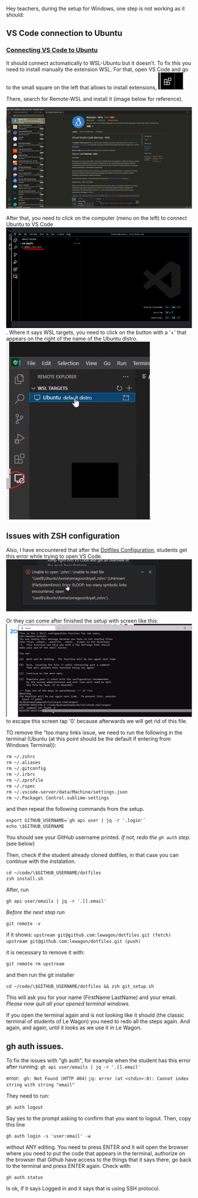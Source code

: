 Hey teachers, during the setup for Windows, one step is not working as it should:

## VS Code connection to Ubuntu

### [Connecting VS Code to Ubuntu](https://github.com/lewagon/setup/blob/master/windows.md#connecting-vs-code-to-ubuntu)

It should connect actomatically to WSL-Ubuntu but it doesn't. To fix this you need to install manually the extension WSL.
For that, open VS Code and go to the small square on the left that allows to install extensions,
![extensions](images/extensions.png 'Install extensions').

There, search for Remote-WSL and install it (image below for reference).

![install WSL extension](images/installremote-wsl.png 'Install WSL extension')

After that, you need to click on the computer (menu on the left) to connect Ubuntu to VS Code
![connect Ubuntu](images/connectubuntu.png 'Connect Ubuntu').
Where it says WSL targets, you need to click on the button with a '+' that appears on the right of the name of the Ubuntu distro.
![add Ubuntu](images/ubuntu.png 'Connect Ubuntu').

## Issues with ZSH configuration

Also, I have encountered that after the [Dotfiles Configuration](https://github.com/lewagon/setup/blob/master/windows.md#dotfiles-standard-configuration), students get this error while trying to open VS Code.
![Unknown FileSystemError: Error: ELOOP: too many symbolic links encountered, open '\wsl$\Ubuntu\home\dushveer.zshrc'](images/toomanylinks.png 'Too Many Symbolic Links')

Or they can come after finished the setup with screen like this:
![Zshell Config issue- This is the Z Shell configuration function for new users, zsh-newuser-install. You are seeing this message because you have no zsh startup files the files .zshenv, .zprofile, .zshrc, .zlogin in the directory ~. This function can help you with a few settings that should make your use of the shell easier.](images/zshellconfig.png 'Zshell Config issue')
to escape this screen tap '0' because afterwards we will get rid of this file.

TO remove the "too many links issue, we need to run the following in the terminal (Ubuntu (at this point should be the default if entering from Windows Terminal)):

```
rm ~/.zshrc
rm ~/.aliases
rm ~/.gitconfig
rm ~/.irbrc
rm ~/.zprofile
rm ~/.rspec
rm ~/.vscode-server/data/Machine/settings.json
rm ~/.Package\ Control.sublime-settings
```

and then repeat the following commands from the setup.

```
export GITHUB_USERNAME=`gh api user | jq -r '.login'`
echo \$GITHUB_USERNAME
```

You should see your GitHub username printed. *If not, redo the `gh auth` step.* (see below)

Then, check if the student already cloned dotfiles, in that case you can continue with the instalation.

```
cd ~/code/\$GITHUB_USERNAME/dotfiles
zsh install.sh
```

After, run

```
gh api user/emails | jq -r '.[].email'
```

*Before the next step run*

```
git remote -v
```

 if it shows:
`upstream git@github.com:lewagon/dotfiles.git (fetch)`
`upstream git@github.com:lewagon/dotfiles.git (push)`

it is necessary to remove it with:

```
git remote rm upstream
```

and then run the git installer

```
cd ~/code/\$GITHUB_USERNAME/dotfiles && zsh git_setup.sh
```

This will ask you for your name (FirstName LastName) and your email.
*Please now quit all your opened terminal windows.*

If you open the terminal again and is not looking like it should (the classic terminal of students of Le Wagon) you need to redo all the steps again. And again, and again, until it looks as we use it in Le Wagon.


## gh auth issues.

To fix the issues with "gh auth", for example when the student has this error after running: `gh api user/emails | jq -r '.[].email'`

error:
` gh: Not Found (HTTP 404)`
` jq: error (at <stdin>:0): Cannot index string with string "email" `

They need to run:

```
gh auth logout
```

Say yes to the prompt asking to confirm that you want to logout.
Then, copy this line

```
gh auth login -s 'user:email' -w
```

without ANY editing.
You need to press ENTER and it will open the browser where you need to put the code that appears in the terminal,
authorize on the browser that Github have access to the things that it says there,
go back to the terminal and press ENTER again.
Check with:

```
gh auth status
```

Is ok, if it says Logged in and it says that is using SSH protocol.
